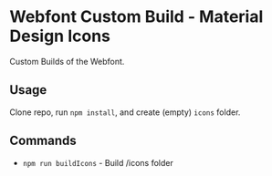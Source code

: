 # Webfont Custom Build - Material Design Icons

Custom Builds of the Webfont.

## Usage

Clone repo, run `npm install`, and create (empty) `icons` folder.

## Commands

- `npm run buildIcons` - Build /icons folder
